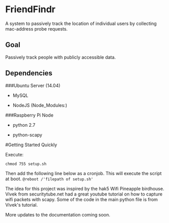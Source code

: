 # FriendFindr
A system to passively track the location of individual users by collecting mac-address probe requests.
## Goal
Passively track people with publicly accessible data.

## Dependencies

###Ubuntu Server (14.04)
* MySQL

* NodeJS (Node_Modules:)

###Raspberry Pi Node
* python 2.7

* python-scapy

#Getting Started Quickly

Execute:

`chmod 755 setup.sh`

Then add the following line below as a cronjob. This will execute the script at boot.
`@reboot /'filepath of setup.sh'`

The idea for this project was inspired by the hak5 Wifi Pineapple birdhouse. Vivek from securitytube.net had a great youtube tutorial on how to capture wifi packets with scapy. Some of the code in the main python file is from Vivek's tutorial.

More updates to the documentation coming soon.
